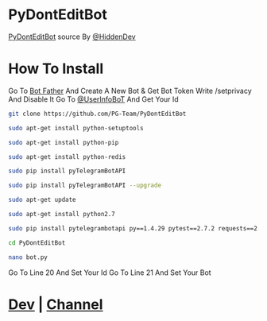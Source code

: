 # PyDontEditBot
[PyDontEditBot](https://t.me/PyDontEditBot) source By [@HiddenDev](https://t.me/HiddenDev)
# How To Install 
Go To [Bot Father](https://t.me/botfather) And Create A New Bot & Get Bot Token
Write /setprivacy And Disable It
Go To [@UserInfoBoT](https://t.me/userinfobot) And Get Your Id 

```sh
git clone https://github.com/PG-Team/PyDontEditBot

sudo apt-get install python-setuptools

sudo apt-get install python-pip

sudo apt-get install python-redis

sudo pip install pyTelegramBotAPI

sudo pip install pyTelegramBotAPI --upgrade

sudo apt-get update

sudo apt-get install python2.7

sudo pip install pytelegrambotapi py==1.4.29 pytest==2.7.2 requests==2.7.0 six==1.9.0 wheel==0.24.0

cd PyDontEditBot

nano bot.py
```
Go To Line 20 And Set Your Id
Go To Line 21 And Set Your Bot 

# [Dev](https://t.me/HiddenDev) | [Channel](https://t.me/PG_TM)
